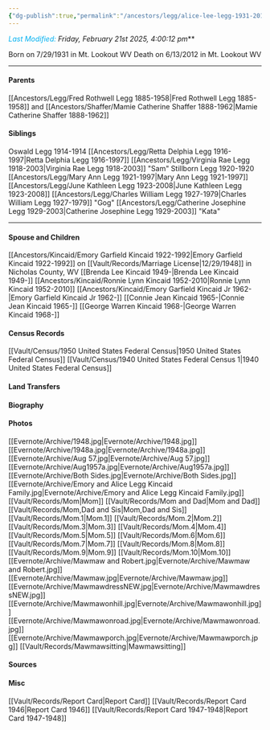 ```yaml
---
{"dg-publish":true,"permalink":"/ancestors/legg/alice-lee-legg-1931-2012/","tags":["Alice-Legg"]}
---
```


*<font color="#00b0f0">Last Modified:</font> Friday, February 21st 2025, 4:00:12 pm***

Born on  7/29/1931 in Mt. Lookout WV
Death on 6/13/2012 in Mt. Lookout WV

---
#### Parents
[[Ancestors/Legg/Fred Rothwell Legg 1885-1958\|Fred Rothwell Legg 1885-1958]] and [[Ancestors/Shaffer/Mamie Catherine Shaffer 1888-1962\|Mamie Catherine Shaffer 1888-1962]]
#### Siblings
Oswald Legg 1914-1914
[[Ancestors/Legg/Retta Delphia Legg 1916-1997\|Retta Delphia Legg 1916-1997]]
[[Ancestors/Legg/Virginia Rae Legg 1918-2003\|Virginia Rae Legg 1918-2003]] "Sam"
Stillborn Legg 1920-1920
[[Ancestors/Legg/Mary Ann Legg 1921-1997\|Mary Ann Legg 1921-1997]]
[[Ancestors/Legg/June Kathleen Legg 1923-2008\|June Kathleen Legg 1923-2008]]
[[Ancestors/Legg/Charles William Legg 1927-1979\|Charles William Legg 1927-1979]] "Gog"
[[Ancestors/Legg/Catherine Josephine Legg 1929-2003\|Catherine Josephine Legg 1929-2003]] "Kata"

---
#### Spouse and Children
[[Ancestors/Kincaid/Emory Garfield Kincaid 1922-1992\|Emory Garfield Kincaid 1922-1992]] on [[Vault/Records/Marriage License\|12/29/1948]] in Nicholas County, WV 
[[Brenda Lee Kincaid 1949-\|Brenda Lee Kincaid 1949-]]
[[Ancestors/Kincaid/Ronnie Lynn Kincaid 1952-2010\|Ronnie Lynn Kincaid 1952-2010]]
[[Ancestors/Kincaid/Emory Garfield Kincaid Jr 1962-\|Emory Garfield Kincaid Jr 1962-]]
[[Connie Jean Kincaid 1965-\|Connie Jean Kincaid 1965-]]
[[George Warren Kincaid 1968-\|George Warren Kincaid 1968-]]

#### Census Records
[[Vault/Census/1950 United States Federal Census\|1950 United States Federal Census]]
[[Vault/Census/1940 United States Federal Census 1\|1940 United States Federal Census]]
#### Land Transfers

#### Biography

#### Photos
[[Evernote/Archive/1948.jpg\|Evernote/Archive/1948.jpg]]
[[Evernote/Archive/1948a.jpg\|Evernote/Archive/1948a.jpg]]
[[Evernote/Archive/Aug 57.jpg\|Evernote/Archive/Aug 57.jpg]]
[[Evernote/Archive/Aug1957a.jpg\|Evernote/Archive/Aug1957a.jpg]]
[[Evernote/Archive/Both Sides.jpg\|Evernote/Archive/Both Sides.jpg]]
[[Evernote/Archive/Emory and Alice Legg Kincaid Family.jpg\|Evernote/Archive/Emory and Alice Legg Kincaid Family.jpg]]
[[Vault/Records/Mom\|Mom]]
[[Vault/Records/Mom and Dad\|Mom and Dad]]
[[Vault/Records/Mom,Dad and Sis\|Mom,Dad and Sis]]
[[Vault/Records/Mom.1\|Mom.1]]
[[Vault/Records/Mom.2\|Mom.2]]
[[Vault/Records/Mom.3\|Mom.3]]
[[Vault/Records/Mom.4\|Mom.4]]
[[Vault/Records/Mom.5\|Mom.5]]
[[Vault/Records/Mom.6\|Mom.6]]
[[Vault/Records/Mom.7\|Mom.7]]
[[Vault/Records/Mom.8\|Mom.8]]
[[Vault/Records/Mom.9\|Mom.9]]
[[Vault/Records/Mom.10\|Mom.10]]
[[Evernote/Archive/Mawmaw and Robert.jpg\|Evernote/Archive/Mawmaw and Robert.jpg]]
[[Evernote/Archive/Mawmaw.jpg\|Evernote/Archive/Mawmaw.jpg]]
[[Evernote/Archive/MawmawdressNEW.jpg\|Evernote/Archive/MawmawdressNEW.jpg]]
[[Evernote/Archive/Mawmawonhill.jpg\|Evernote/Archive/Mawmawonhill.jpg]]
[[Evernote/Archive/Mawmawonroad.jpg\|Evernote/Archive/Mawmawonroad.jpg]]
[[Evernote/Archive/Mawmawporch.jpg\|Evernote/Archive/Mawmawporch.jpg]]
[[Vault/Records/Mawmawsitting\|Mawmawsitting]]
#### Sources

#### Misc
[[Vault/Records/Report Card\|Report Card]]
[[Vault/Records/Report Card 1946\|Report Card 1946]]
[[Vault/Records/Report Card 1947-1948\|Report Card 1947-1948]]